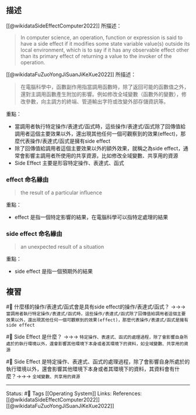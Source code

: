 ## 描述

[[@wikidataSideEffectComputer2022]] 所描述：
> In computer science, an operation, function or expression is said to have a side effect if it modifies some state variable value(s) outside its local environment, which is to say if it has any observable effect other than its primary effect of returning a value to the invoker of the operation. 

[[@wikidataFuZuoYongJiSuanJiKeXue2022]] 所描述：
> 在電腦科學中，函數副作用指當調用函數時，除了返回可能的函數值之外，還對主調用函數產生附加的影響。例如修改全域變數（函數外的變數），修改參數，向主調方的終端、管道輸出字符或改變外部存儲資訊等。 

重點：
- 當調用者執行特定操作/表達式/函式時，這些操作/表達式/函式除了回傳值給調用者這個主要效果以外，還出現其他任何一個可觀察到的效果(effect)，那麼代表操作/表達式/函式是擁有side effect
- 除了回傳值給調用者這個主要效果以外的額外效果，就稱之為side effect，通常會影響主調用者所使用的共享資源，比如修改全域變數、共享用的資源
- Side Effect 主要是形容特定操作、表達式、函式


### effect 命名緣由

> the result of a particular influence

重點：
- effect 是指一個特定影響的結果，在電腦科學可以指特定處理的結果
### side effect 命名緣由

> an unexpected result of a situation

重點：
- side effect 是指一個預期外的結果


## 複習
#🧠 什麼樣的操作/表達式/函式會是具有side effect的操作/表達式/函式？ ->->-> `當調用者執行特定操作/表達式/函式時，這些操作/表達式/函式除了回傳值給調用者這個主要效果以外，還出現其他任何一個可觀察到的效果(effect)，那麼代表操作/表達式/函式是擁有side effect`



#🧠 Side Effect 是什麼？ ->->-> `特定操作、表達式、函式的處理過程，除了會影響自身所處於的執行環境以外，還會影響其他環境下本身或者其環境下的資料，如全域變數、共享用的資源`
<!--SR:!2022-10-10,36,230-->

#🧠 Side Effect 是特定操作、表達式、函式的處理過程，除了會影響自身所處於的執行環境以外，還會影響其他環境下本身或者其環境下的資料，其資料會有什麼？->->-> `全域變數、共享用的資源`
<!--SR:!2022-09-21,28,250-->


---
Status: #🌱 
Tags
[[Operating System]]
Links:
References:
[[@wikidataSideEffectComputer2022]]
[[@wikidataFuZuoYongJiSuanJiKeXue2022]]
